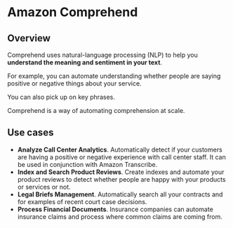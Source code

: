 # Amazon Comprehend

## Overview

Comprehend uses natural-language processing (NLP) to help you **understand the meaning and sentiment in your text**.

For example, you can automate understanding whether people are saying positive or negative things about your service.

You can also pick up on key phrases.

Comprehend is a way of automating comprehension at scale.


## Use cases

- **Analyze Call Center Analytics**. Automatically detect if your customers are having a positive or negative experience with call center staff. It can be used in conjunction with Amazon Transcribe.
- **Index and Search Product Reviews**. Create indexes and automate your product reviews to detect whether people are happy with your products or services or not.
- **Legal Briefs Management**. Automatically search all your contracts and for examples of recent court case decisions.
- **Process Financial Documents**. Insurance companies can automate insurance claims and process where common claims are coming from.